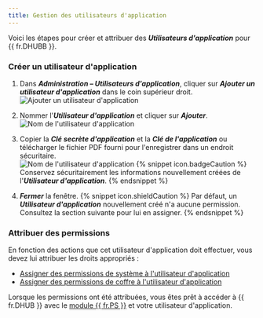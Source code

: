 ```yaml
---
title: Gestion des utilisateurs d'application
---
```

Voici les étapes pour créer et attribuer des ***Utilisateurs d'application*** pour {{ fr.DHUBB }}.  

### Créer un utilisateur d'application 

1. Dans ***Administration – Utilisateurs d'application***, cliquer sur ***Ajouter un utilisateur d'application*** dans le coin supérieur droit.  
![Ajouter un utilisateur d'application](https://webdevolutions.azureedge.net/docs/fr/hub/Hub2062.png) 
1. Nommer l'***Utilisateur d'application*** et cliquer sur ***Ajouter***.  
![Nom de l'utilisateur d'application](https://webdevolutions.azureedge.net/docs/fr/hub/Hub2052.png) 
1. Copier la ***Clé secrète d'application*** et la ***Clé de l'application*** ou télécharger le fichier PDF fourni pour l'enregistrer dans un endroit sécuritaire.  
![Nom de l'utilisateur d'application](https://webdevolutions.azureedge.net/docs/fr/hub/Hub2053.png) 
{% snippet icon.badgeCaution %} 
Conservez sécuritairement les informations nouvellement créées de l'***Utilisateur d'application***. 
{% endsnippet %}
 
4. ***Fermer*** la fenêtre. 
{% snippet icon.shieldCaution %} 
Par défaut, un ***Utilisateur d'application*** nouvellement créé n'a aucune permission. Consultez la section suivante pour lui en assigner. 
{% endsnippet %}
 
### Attribuer des permissions 

En fonction des actions que cet utilisateur d'application doit effectuer, vous devez lui attribuer les droits appropriés :  

* [Assigner des permissions de système à l'utilisateur d'application](/fr/hub/web-interface/hub-overview/administration/configuration-security/system-permissions/) 
* [Assigner des permissions de coffre à l'utilisateur d'application](/fr/hub/web-interface/hub-overview/administration/management/vaults/create-manage-vaults/)  

Lorsque les permissions ont été attribuées, vous êtes prêt à accéder à {{ fr.DHUB }} avec le [module {{ fr.PS }}](/fr/hub/powershell-module/) et votre utilisateur d'application. 
